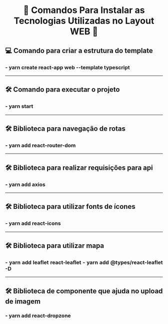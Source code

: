 
<h1 align="center">
    🔖 Comandos Para Instalar as Tecnologias Utilizadas no Layout WEB 🔖
</h1>


<h2 align="left">💻 Comando para criar a estrutura do template</h2>
<h3 align="justify"> - yarn create react-app web --template typescript</h3>

---

<h2 align="left">
    🛠️ Comando para executar o projeto
</h2>

<h3 align="justify" >
    - yarn start
</h3>

---

<h2 align="left">
    🛠️ Biblioteca para navegação de rotas
</h2>

<h3 align="justify" >
    - yarn add react-router-dom
</h3>

---

<h2 align="left">
    🛠️ Biblioteca para realizar requisições para api
</h2>

<h3 align="justify" >
    - yarn add axios
</h3>

---

<h2 align="left">
    🛠️ Biblioteca para utilizar fonts de ícones
</h2>

<h3 align="justify" >
    - yarn add react-icons
</h3>

---

<h2 align="left">
    🛠️ Biblioteca para utilizar mapa
</h2>

<h3 align="justify" >
    - yarn add leaflet react-leaflet
    - yarn add @types/react-leaflet -D
</h3>

---

<h2 align="left">
    🛠️ Biblioteca de componente que ajuda no upload de imagem
</h2>

<h3 align="justify" >
    - yarn add react-dropzone
</h3>
